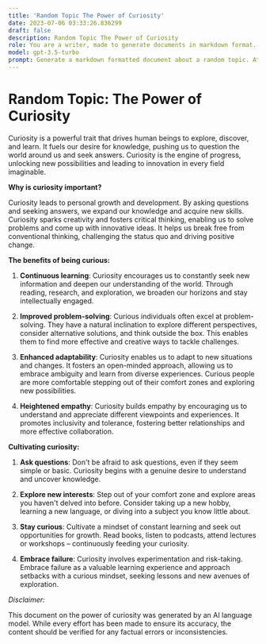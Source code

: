 ```yaml
---
title: 'Random Topic The Power of Curiosity'
date: 2023-07-06 03:33:26.836299
draft: false
description: Random Topic The Power of Curiosity
role: You are a writer, made to generate documents in markdown format. It is very important that all of the documents you generate are in valid markdown format.
model: gpt-3.5-turbo
prompt: Generate a markdown formatted document about a random topic. At the bottom, include a disclaimer explaining that the document was generated by you. The first line of the document should be the title. Make sure that the entire document is in proper markdown format, using a mix of various tags to make the document visually appealing.
---
```


# Random Topic: The Power of Curiosity

Curiosity is a powerful trait that drives human beings to explore, discover, and learn. It fuels our desire for knowledge, pushing us to question the world around us and seek answers. Curiosity is the engine of progress, unlocking new possibilities and leading to innovation in every field imaginable.

**Why is curiosity important?**

Curiosity leads to personal growth and development. By asking questions and seeking answers, we expand our knowledge and acquire new skills. Curiosity sparks creativity and fosters critical thinking, enabling us to solve problems and come up with innovative ideas. It helps us break free from conventional thinking, challenging the status quo and driving positive change.

**The benefits of being curious:**

1. **Continuous learning**: Curiosity encourages us to constantly seek new information and deepen our understanding of the world. Through reading, research, and exploration, we broaden our horizons and stay intellectually engaged.

2. **Improved problem-solving**: Curious individuals often excel at problem-solving. They have a natural inclination to explore different perspectives, consider alternative solutions, and think outside the box. This enables them to find more effective and creative ways to tackle challenges.

3. **Enhanced adaptability**: Curiosity enables us to adapt to new situations and changes. It fosters an open-minded approach, allowing us to embrace ambiguity and learn from diverse experiences. Curious people are more comfortable stepping out of their comfort zones and exploring new possibilities.

4. **Heightened empathy**: Curiosity builds empathy by encouraging us to understand and appreciate different viewpoints and experiences. It promotes inclusivity and tolerance, fostering better relationships and more effective collaboration.

**Cultivating curiosity:**

1. **Ask questions**: Don't be afraid to ask questions, even if they seem simple or basic. Curiosity begins with a genuine desire to understand and uncover knowledge.

2. **Explore new interests**: Step out of your comfort zone and explore areas you haven't delved into before. Consider taking up a new hobby, learning a new language, or diving into a subject you know little about.

3. **Stay curious**: Cultivate a mindset of constant learning and seek out opportunities for growth. Read books, listen to podcasts, attend lectures or workshops – continuously feeding your curiosity.

4. **Embrace failure**: Curiosity involves experimentation and risk-taking. Embrace failure as a valuable learning experience and approach setbacks with a curious mindset, seeking lessons and new avenues of exploration.

*Disclaimer:*

This document on the power of curiosity was generated by an AI language model. While every effort has been made to ensure its accuracy, the content should be verified for any factual errors or inconsistencies.